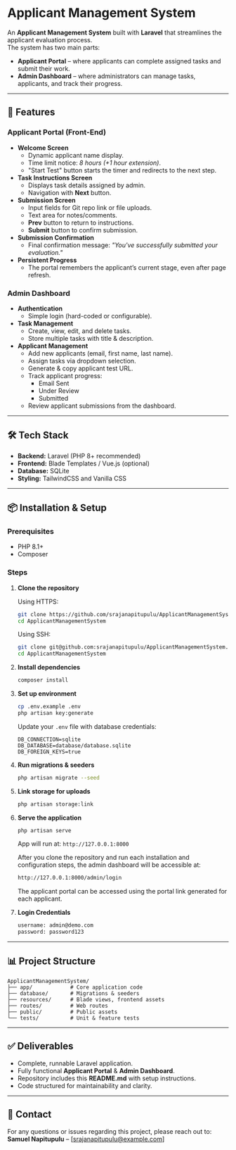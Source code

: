 # Applicant Management System

An **Applicant Management System** built with **Laravel** that streamlines the applicant evaluation process.  
The system has two main parts:  

- **Applicant Portal** – where applicants can complete assigned tasks and submit their work.  
- **Admin Dashboard** – where administrators can manage tasks, applicants, and track their progress.  

---

## 🚀 Features

### Applicant Portal (Front-End)
- **Welcome Screen**
  - Dynamic applicant name display.
  - Time limit notice: *8 hours (+1 hour extension)*.
  - "Start Test" button starts the timer and redirects to the next step.
- **Task Instructions Screen**
  - Displays task details assigned by admin.
  - Navigation with **Next** button.
- **Submission Screen**
  - Input fields for Git repo link or file uploads.
  - Text area for notes/comments.
  - **Prev** button to return to instructions.
  - **Submit** button to confirm submission.
- **Submission Confirmation**
  - Final confirmation message: *"You've successfully submitted your evaluation."*
- **Persistent Progress**
  - The portal remembers the applicant’s current stage, even after page refresh.

### Admin Dashboard
- **Authentication**
  - Simple login (hard-coded or configurable).
- **Task Management**
  - Create, view, edit, and delete tasks.
  - Store multiple tasks with title & description.
- **Applicant Management**
  - Add new applicants (email, first name, last name).
  - Assign tasks via dropdown selection.
  - Generate & copy applicant test URL.
  - Track applicant progress:
    - Email Sent
    - Under Review
    - Submitted
  - Review applicant submissions from the dashboard.

---

## 🛠️ Tech Stack
- **Backend:** Laravel (PHP 8+ recommended)  
- **Frontend:** Blade Templates / Vue.js (optional)  
- **Database:** SQLite
- **Styling:** TailwindCSS and Vanilla CSS

---

## 📦 Installation & Setup

### Prerequisites
- PHP 8.1+  
- Composer  

### Steps
1. **Clone the repository**
   
   Using HTTPS:
   ```bash
   git clone https://github.com/srajanapitupulu/ApplicantManagementSystem.git
   cd ApplicantManagementSystem
   ```

   Using SSH:
   ```bash
   git clone git@github.com:srajanapitupulu/ApplicantManagementSystem.git
   cd ApplicantManagementSystem
   ```

3. **Install dependencies**
   ```bash
   composer install
   ```

4. **Set up environment**
   ```bash
   cp .env.example .env
   php artisan key:generate
   ```

   Update your `.env` file with database credentials:
   ```env
   DB_CONNECTION=sqlite
   DB_DATABASE=database/database.sqlite
   DB_FOREIGN_KEYS=true
   ```

5. **Run migrations & seeders**
   ```bash
   php artisan migrate --seed
   ```

6. **Link storage for uploads**
   ```bash
   php artisan storage:link
   ```

7. **Serve the application**
   ```bash
   php artisan serve
   ```

   App will run at: `http://127.0.0.1:8000`

   
   After you clone the repository and run each installation and configuration steps, the admin dashboard will be accessible at:
   ```bash
   http://127.0.0.1:8000/admin/login
   ```
   The applicant portal can be accessed using the portal link generated for each applicant.

9. **Login Credentials**
   ```bash
   username: admin@demo.com
   password: password123
   ```
---

## 📊 Project Structure
```
ApplicantManagementSystem/
├── app/            # Core application code
├── database/       # Migrations & seeders
├── resources/      # Blade views, frontend assets
├── routes/         # Web routes
├── public/         # Public assets
└── tests/          # Unit & feature tests
```

---

## ✅ Deliverables
- Complete, runnable Laravel application.
- Fully functional **Applicant Portal** & **Admin Dashboard**.
- Repository includes this **README.md** with setup instructions.
- Code structured for maintainability and clarity.

---

## 📧 Contact
For any questions or issues regarding this project, please reach out to:  
**Samuel Napitupulu** – [srajanapitupulu@example.com]  

